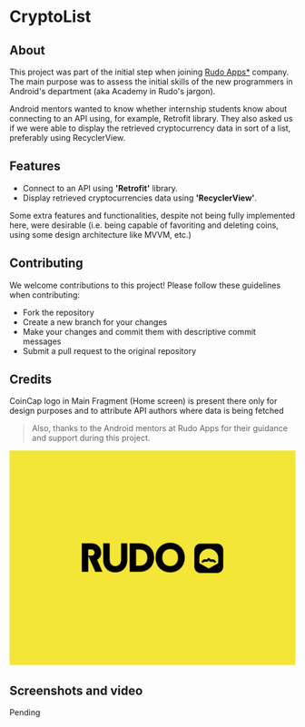 # CryptoList

## About

This project was part of the initial step when joining [Rudo Apps*](https://rudo.es/) company. The main purpose was to assess the initial skills of the new programmers in Android's department (aka Academy in Rudo's jargon). 

Android mentors wanted to know whether internship students know about connecting to an API using, for example, Retrofit library. They also asked us if we were able to display the retrieved cryptocurrency data in sort of a list, preferably using RecyclerView.

## Features
- Connect to an API using **'Retrofit'** library.
- Display retrieved cryptocurrencies data using **'RecyclerView'**.


Some extra features and functionalities, despite not being fully implemented here, were desirable (i.e. being capable of favoriting and deleting coins, using some design architecture like MVVM, etc.)

## Contributing
We welcome contributions to this project! Please follow these guidelines when contributing:
- Fork the repository
- Create a new branch for your changes
- Make your changes and commit them with descriptive commit messages
- Submit a pull request to the original repository

## Credits
CoinCap logo in Main Fragment (Home screen) is present there only for design purposes and to attribute API authors where data is being fetched
> Also, thanks to the Android mentors at Rudo Apps for their guidance and support during this project.

![Rudo Apps logo](rudo.png)
## Screenshots and video
Pending


